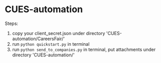 # CUES-automation
Steps:<br/>
1. copy your client_secret.json under directory 'CUES-automation/CareersFair/'<br/>
2. run `python quickstart.py` in terminal<br/>
3. run `python send_to_companies.py` in terminal, put attachments under directory 'CUES-automation/'<br/>

